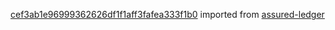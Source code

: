 [cef3ab1e96999362626df1f1aff3fafea333f1b0](https://github.com/insolar/assured-ledger/commit/cef3ab1e96999362626df1f1aff3fafea333f1b0) imported from [assured-ledger](https://github.com/insolar/assured-ledger)
